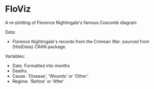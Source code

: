 # FloViz
A re-plotting of Florence Nightingale's famous Coxcomb diagram

Data:
- Florence Nightingale's records from the Crimean War.
sourced from {HistData} CRAN package.

Variables:
- Date. Formatted into months
- Deaths.
- Cause. 'Disease', 'Wounds' or 'Other'.
- Regime. 'Before' or 'After'
